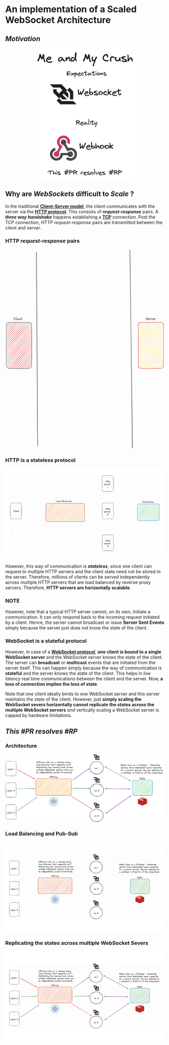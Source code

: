 # An implementation of a Scaled WebSocket Architecture

## _Motivation_

<!-- ![](docs/assets/motivation/meme-sheshe.png) -->

<p align='center'>
    <img  src="docs/assets/motivation/meme-sheshe-trans.png">
</P>

## Why are _WebSockets_ difficult to _Scale_ ?

In the traditional [**Client-Server model**](https://en.wikipedia.org/wiki/Client%E2%80%93server_model), the client communicates with the server
via the [**HTTP protocol**](https://datatracker.ietf.org/doc/html/rfc2616). This consists of _**request-response**_ pairs. A _**three way handshake**_ happens establishing a [**TCP**](https://www.ietf.org/rfc/rfc793.txt) connection. Post the TCP connection, HTTP _request-response_
pairs are transmitted between the client and server.

### HTTP _request-response_ pairs

![](docs/assets/flows/http/http-req-res-vertical-trans.gif)

### HTTP is a stateless protocol

![](docs/assets/flows/http/http-stateless-trans.gif)

However, this way of communication is _**stateless**_, since one client can request to multiple HTTP servers and the client state need not be stored in the server. Therefore, millions of clients can be served independently across multiple HTTP servers that are load balanced by reverse proxy servers. Therefore, **HTTP servers are horizontally scalable**.

### NOTE

However, note that a typical HTTP server cannot, on its own, initiate a communication. It can only respond back to the incoming request initiated by a client. Hence, the server cannot broadcast or issue **Server Sent Events** simply because the server just does not know the state of the client.

### WebSocket is a stateful protocol

However, in case of a [**WebSocket protocol**](https://datatracker.ietf.org/doc/html/rfc6455), **one client is bound to a single WebSocket server** and the WebSocket server knows the state of the client. The server can **broadcast** or **multicast** events that are initiated from the server itself. This can happen simply because the way of communication is **stateful** and the server knows the state of the client. This helps in _low latency_ real time communications between the client and the server. Now, **a loss of connection implies the loss of state**.

Note that one client ideally binds to one WebSocket server and this server maintains the state of the client. However, just **simply scaling the WebSocket severs horizontally cannot replicate the states across the multiple WebSocket servers** and vertically scaling a WebSocket server is capped by hardware limitations.

## _This #PR resolves #RP_

### Architecture

![](docs/assets/architecture/wscale-architecture-trans.png)

### Load Balancing and Pub-Sub

![](docs/assets/flows/wscale/wscale-loadbalance-trans.gif)

### Replicating the states across multiple WebSocket Severs

![](docs/assets/flows/wscale/wscale-stateful-trans.gif)
